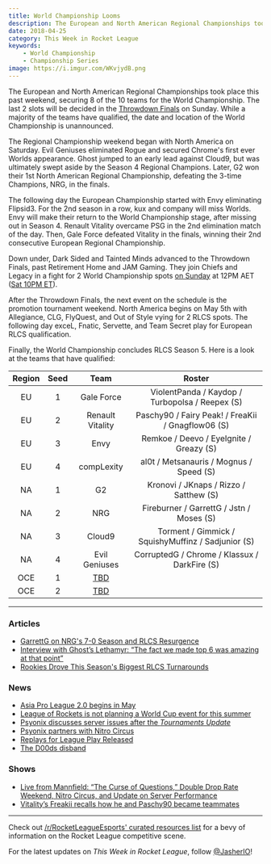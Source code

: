 ```yaml
---
title: World Championship Looms
description: The European and North American Regional Championships took place this past weekend, securing 8 of the 10 teams for the World Championship. The last 2 slots will be decided in the Throwdown Finals on Sunday.
date: 2018-04-25
category: This Week in Rocket League
keywords:
    - World Championship
    - Championship Series
image: https://i.imgur.com/WKvjydB.png
---
```


The European and North American Regional Championships took place this past weekend, securing 8 of the 10 teams for the World Championship. The last 2 slots will be decided in the [Throwdown Finals](http://liquipedia.net/rocketleague/Rocket_League_Championship_Series/Season_5/Oceania) on Sunday. While a majority of the teams have qualified, the date and location of the World Championship is unannounced.

The Regional Championship weekend began with North America on Saturday. Evil Geniuses eliminated Rogue and secured Chrome's first ever Worlds appearance. Ghost jumped to an early lead against Cloud9, but was ultimately swept aside by the Season 4 Regional Champions. Later, G2 won their 1st North American Regional Championship, defeating the 3-time Champions, NRG, in the finals.

The following day the European Championship started with Envy eliminating Flipsid3. For the 2nd season in a row, kux and company will miss Worlds. Envy will make their return to the World Championship stage, after missing out in Season 4. Renault Vitality overcame PSG in the 2nd elimination match of the day. Then, Gale Force defeated Vitality in the finals, winning their 2nd consecutive European Regional Championship.

Down under, Dark Sided and Tainted Minds advanced to the Throwdown Finals, past Retirement Home and JAM Gaming. They join Chiefs and Legacy in a fight for 2 World Championship spots [on Sunday](https://throwdownesports.com/rlchampionship/) at 12PM AET ([Sat 10PM ET](https://www.timeanddate.com/worldclock/converter.html?iso=20180426T020000&p1=179&p2=240)).

After the Throwdown Finals, the next event on the schedule is the promotion tournament weekend. North America begins on May 5th with Allegiance, CLG, FlyQuest, and Out of Style vying for 2 RLCS spots. The following day exceL, Fnatic, Servette, and Team Secret play for European RLCS qualification.

Finally, the World Championship concludes RLCS Season 5. Here is a look at the teams that have qualified:

| Region | Seed |                                             Team                                             |                       Roster                       |
| :----: | :--: | :------------------------------------------------------------------------------------------: | :------------------------------------------------: |
|   EU   |  1   |                                          Gale Force                                          |  ViolentPanda / Kaydop / Turbopolsa / Reepex (S)   |
|   EU   |  2   |                                       Renault Vitality                                       | Paschy90 / Fairy Peak! / FreaKii / Gnagflow06 (S)  |
|   EU   |  3   |                                             Envy                                             |      Remkoe / Deevo / EyeIgnite / Greazy (S)       |
|   EU   |  4   |                                          compLexity                                          |      al0t / Metsanauris / Mognus / Speed (S)       |
|   NA   |  1   |                                              G2                                              |       Kronovi / JKnaps / Rizzo / Satthew (S)       |
|   NA   |  2   |                                             NRG                                              |      Fireburner / GarrettG / Jstn / Moses (S)      |
|   NA   |  3   |                                            Cloud9                                            | Torment / Gimmick / SquishyMuffinz / Sadjunior (S) |
|   NA   |  4   |                                        Evil Geniuses                                         |    CorruptedG / Chrome / Klassux / DarkFire (S)    |
|  OCE   |  1   | [TBD](http://liquipedia.net/rocketleague/Rocket_League_Championship_Series/Season_5/Oceania) |                                                    |
|  OCE   |  2   | [TBD](http://liquipedia.net/rocketleague/Rocket_League_Championship_Series/Season_5/Oceania) |                                                    |

---

### Articles

-   [GarrettG on NRG's 7-0 Season and RLCS Resurgence](https://www.redbull.com/us-en/nrg-garrettg-rlcs-season-5-interview)
-   [Interview with Ghost’s Lethamyr: “The fact we made top 6 was amazing at that point”](http://rocketeers.gg/interview-ghost-gaming-lethamyr-rlcs-s5/)
-   [Rookies Drove This Season's Biggest RLCS Turnarounds](https://www.redbull.com/us-en/rlcs-season-5-rookie-standouts)

### News

-   [Asia Pro League 2.0 begins in May](http://1neesports.com/articles/news/rocket-league/16/asia-pro-league-2.0)
-   [League of Rockets is not planning a World Cup event for this summer](https://twitter.com/LeagueOfRockets/status/988478378096451586)
-   [Psyonix discusses server issues after the _Tournaments Update_](https://www.rocketleague.com/news/rocket-league-server-performance-update/)
-   [Psyonix partners with Nitro Circus](https://www.rocketleague.com/news/rocket-league-nitro-circus/)
-   [Replays for League Play Released](https://www.reddit.com/r/RocketLeagueEsports/comments/8ef94p/all_replays_for_league_play_rlcs_eunaoce_rival/)
-   [The D00ds disband](https://octane.gg/news/the-d00ds-disband/)

### Shows

-   [Live from Mannfield: “The Curse of Questions,” Double Drop Rate Weekend, Nitro Circus, and Update on Server Performance](http://www.lfmannfield.com/episodes/2018/4/24/ep-108-the-curse-of-questions-double-drop-rate-weekend-nitro-circus-and-update-on-server-performance)
-   [Vitality’s Freakii recalls how he and Paschy90 became teammates](http://rocketeers.gg/interview-gfinity-elite-series-vitality-freakii-paschy/)

---

Check out [/r/RocketLeagueEsports' curated resources list](https://www.reddit.com/r/RocketLeagueEsports/wiki/links) for a bevy of information on the Rocket League competitive scene.

For the latest updates on _This Week in Rocket League_, follow [@JasherIO](https://twitter.com/JasherIO)!

